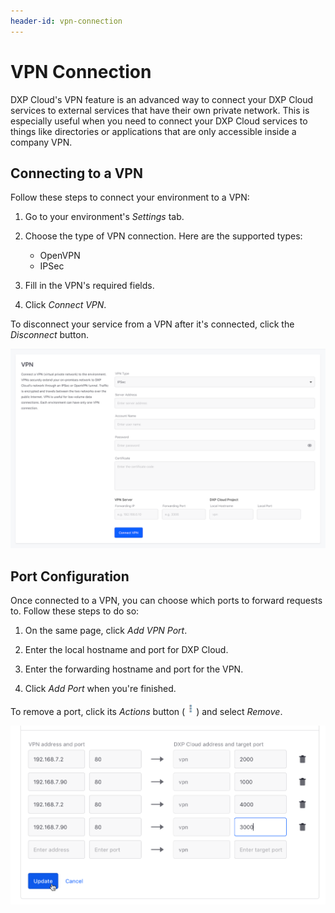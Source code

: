 ```yaml
---
header-id: vpn-connection
---
```


# VPN Connection

DXP Cloud's VPN feature is an advanced way to connect your DXP Cloud services to 
external services that have their own private network. This is especially useful 
when you need to connect your DXP Cloud services to things like directories or 
applications that are only accessible inside a company VPN. 

## Connecting to a VPN

Follow these steps to connect your environment to a VPN: 

1.  Go to your environment's *Settings* tab. 

2.  Choose the type of VPN connection. Here are the supported types: 

    -   OpenVPN
    -   IPSec

3.  Fill in the VPN's required fields. 

4.  Click *Connect VPN*. 

To disconnect your service from a VPN after it's connected, click the 
*Disconnect* button. 

![Figure 1: You can connect to a VPN from the Settings tab.](../../images/vpn-connection.png)

## Port Configuration

Once connected to a VPN, you can choose which ports to forward requests to. 
Follow these steps to do so: 

1.  On the same page, click *Add VPN Port*. 

2.  Enter the local hostname and port for DXP Cloud. 

3.  Enter the forwarding hostname and port for the VPN. 

4.  Click *Add Port* when you're finished. 

To remove a port, click its *Actions* button 
(![Actions](../../images/icon-actions.png)) 
and select *Remove*. 

![Figure 2: You can also configure port forwarding.](../../images/vpn-ports.png)
